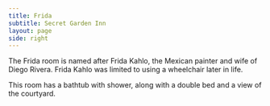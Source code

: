 ```yaml
---
title: Frida
subtitle: Secret Garden Inn
layout: page
side: right
---
```


The Frida room is named after Frida Kahlo, the Mexican painter and wife of Diego Rivera. Frida Kahlo was limited to using a wheelchair later in life.

This room has a bathtub with shower, along with a double bed and a view of the courtyard.
